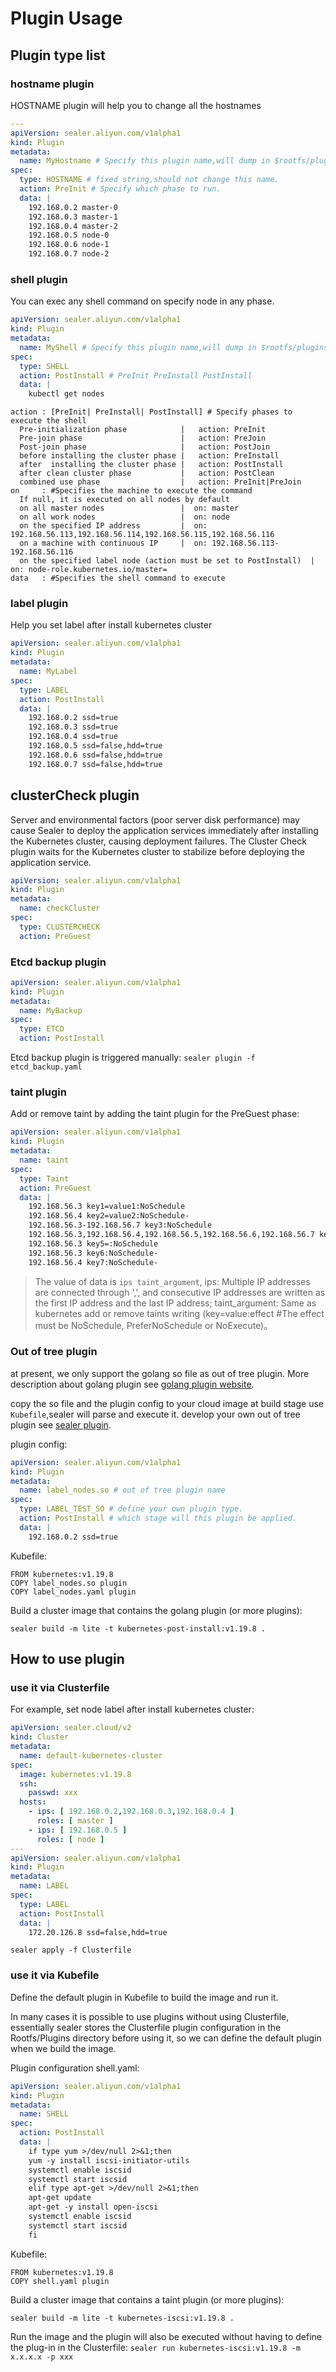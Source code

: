 # Plugin Usage

## Plugin type list

### hostname plugin

HOSTNAME plugin will help you to change all the hostnames

```yaml
---
apiVersion: sealer.aliyun.com/v1alpha1
kind: Plugin
metadata:
  name: MyHostname # Specify this plugin name,will dump in $rootfs/plugins dir.
spec:
  type: HOSTNAME # fixed string,should not change this name.
  action: PreInit # Specify which phase to run.
  data: |
    192.168.0.2 master-0
    192.168.0.3 master-1
    192.168.0.4 master-2
    192.168.0.5 node-0
    192.168.0.6 node-1
    192.168.0.7 node-2
```

### shell plugin

You can exec any shell command on specify node in any phase.

```yaml
apiVersion: sealer.aliyun.com/v1alpha1
kind: Plugin
metadata:
  name: MyShell # Specify this plugin name,will dump in $rootfs/plugins dir.
spec:
  type: SHELL
  action: PostInstall # PreInit PreInstall PostInstall
  data: |
    kubectl get nodes
```

```shell
action : [PreInit| PreInstall| PostInstall] # Specify phases to execute the shell
  Pre-initialization phase            |   action: PreInit
  Pre-join phase                      |   action: PreJoin
  Post-join phase                     |   action: PostJoin
  before installing the cluster phase |   action: PreInstall
  after  installing the cluster phase |   action: PostInstall
  after clean cluster phase           |   action: PostClean
  combined use phase                  |   action: PreInit|PreJoin
on     : #Specifies the machine to execute the command
  If null, it is executed on all nodes by default
  on all master nodes                 |  on: master
  on all work nodes                   |  on: node
  on the specified IP address         |  on: 192.168.56.113,192.168.56.114,192.168.56.115,192.168.56.116
  on a machine with continuous IP     |  on: 192.168.56.113-192.168.56.116
  on the specified label node (action must be set to PostInstall)  |  on: node-role.kubernetes.io/master=
data   : #Specifies the shell command to execute
```

### label plugin

Help you set label after install kubernetes cluster

```yaml
apiVersion: sealer.aliyun.com/v1alpha1
kind: Plugin
metadata:
  name: MyLabel
spec:
  type: LABEL
  action: PostInstall
  data: |
    192.168.0.2 ssd=true
    192.168.0.3 ssd=true
    192.168.0.4 ssd=true
    192.168.0.5 ssd=false,hdd=true
    192.168.0.6 ssd=false,hdd=true
    192.168.0.7 ssd=false,hdd=true
```

## clusterCheck plugin

Server and environmental factors (poor server disk performance) may cause Sealer to deploy the application services immediately after installing the Kubernetes cluster, causing deployment failures.
The Cluster Check plugin waits for the Kubernetes cluster to stabilize before deploying the application service.

```yaml
apiVersion: sealer.aliyun.com/v1alpha1
kind: Plugin
metadata:
  name: checkCluster
spec:
  type: CLUSTERCHECK
  action: PreGuest
```

### Etcd backup plugin

```yaml
apiVersion: sealer.aliyun.com/v1alpha1
kind: Plugin
metadata:
  name: MyBackup
spec:
  type: ETCD
  action: PostInstall
```

Etcd backup plugin is triggered manually: `sealer plugin -f etcd_backup.yaml`

### taint plugin

Add or remove taint by adding the taint plugin for the PreGuest phase:

```yaml
apiVersion: sealer.aliyun.com/v1alpha1
kind: Plugin
metadata:
  name: taint
spec:
  type: Taint
  action: PreGuest
  data: |
    192.168.56.3 key1=value1:NoSchedule
    192.168.56.4 key2=value2:NoSchedule-
    192.168.56.3-192.168.56.7 key3:NoSchedule
    192.168.56.3,192.168.56.4,192.168.56.5,192.168.56.6,192.168.56.7 key4:NoSchedule
    192.168.56.3 key5=:NoSchedule
    192.168.56.3 key6:NoSchedule-
    192.168.56.4 key7:NoSchedule-
```

>The value of data is `ips taint_argument`,
>ips: Multiple IP addresses are connected through ',', and consecutive IP addresses are written as the first IP address and the last IP address;
>taint_argument: Same as kubernetes add or remove taints writing (key=value:effect #The effect must be NoSchedule, PreferNoSchedule or NoExecute)。

### Out of tree plugin

at present, we only support the golang so file as out of tree plugin. More description about golang plugin
see [golang plugin website](https://pkg.go.dev/plugin).

copy the so file and the plugin config to your cloud image at build stage use `Kubefile`,sealer will parse and execute
it. develop your own out of tree plugin see [sealer plugin](../advanced/develop-plugin.md).

plugin config:

```yaml
apiVersion: sealer.aliyun.com/v1alpha1
kind: Plugin
metadata:
  name: label_nodes.so # out of tree plugin name
spec:
  type: LABEL_TEST_SO # define your own plugin type.
  action: PostInstall # which stage will this plugin be applied.
  data: |
    192.168.0.2 ssd=true
```

Kubefile:

```shell script
FROM kubernetes:v1.19.8
COPY label_nodes.so plugin
COPY label_nodes.yaml plugin
```

Build a cluster image that contains the golang plugin (or more plugins):

```shell script
sealer build -m lite -t kubernetes-post-install:v1.19.8 .
```

## How to use plugin

### use it via Clusterfile

For example, set node label after install kubernetes cluster:

```yaml
apiVersion: sealer.cloud/v2
kind: Cluster
metadata:
  name: default-kubernetes-cluster
spec:
  image: kubernetes:v1.19.8
  ssh:
    passwd: xxx
  hosts:
    - ips: [ 192.168.0.2,192.168.0.3,192.168.0.4 ]
      roles: [ master ]
    - ips: [ 192.168.0.5 ]
      roles: [ node ]
---
apiVersion: sealer.aliyun.com/v1alpha1
kind: Plugin
metadata:
  name: LABEL
spec:
  type: LABEL
  action: PostInstall
  data: |
    172.20.126.8 ssd=false,hdd=true
```

```shell script
sealer apply -f Clusterfile
```

### use it via Kubefile

Define the default plugin in Kubefile to build the image and run it.

In many cases it is possible to use plugins without using Clusterfile, essentially sealer stores the Clusterfile plugin
configuration in the Rootfs/Plugins directory before using it, so we can define the default plugin when we build the
image.

Plugin configuration shell.yaml:

```yaml
apiVersion: sealer.aliyun.com/v1alpha1
kind: Plugin
metadata:
  name: SHELL
spec:
  action: PostInstall
  data: |
    if type yum >/dev/null 2>&1;then
    yum -y install iscsi-initiator-utils
    systemctl enable iscsid
    systemctl start iscsid
    elif type apt-get >/dev/null 2>&1;then
    apt-get update
    apt-get -y install open-iscsi
    systemctl enable iscsid
    systemctl start iscsid
    fi
```

Kubefile:

```shell script
FROM kubernetes:v1.19.8
COPY shell.yaml plugin
```

Build a cluster image that contains a taint plugin (or more plugins):

```shell script
sealer build -m lite -t kubernetes-iscsi:v1.19.8 .
```

Run the image and the plugin will also be executed without having to define the plug-in in the Clusterfile:
`sealer run kubernetes-iscsi:v1.19.8 -m x.x.x.x -p xxx`
